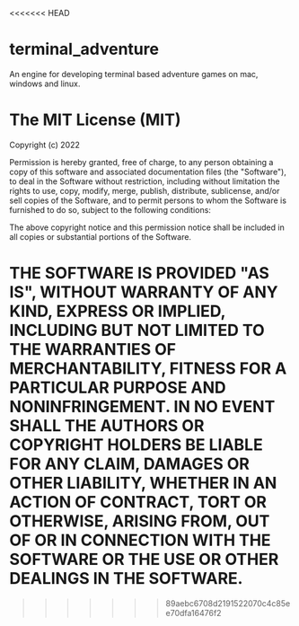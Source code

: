 <<<<<<< HEAD
# terminal_adventure

An engine for developing terminal based adventure games on mac, windows and linux.


# The MIT License (MIT)
 Copyright (c) 2022
 
 Permission is hereby granted, free of charge, to any person obtaining a copy of this software
 and associated documentation files (the "Software"), to deal in the Software without restriction,
 including without limitation the rights to use, copy, modify, merge, publish, distribute, sublicense,
 and/or sell copies of the Software, and to permit persons to whom the Software is furnished to do so,
 subject to the following conditions:
 
 The above copyright notice and this permission notice shall be included in all copies or substantial
 portions of the Software.
 
 THE SOFTWARE IS PROVIDED "AS IS", WITHOUT WARRANTY OF ANY KIND, EXPRESS OR IMPLIED, INCLUDING BUT NOT LIMITED
 TO THE WARRANTIES OF MERCHANTABILITY, FITNESS FOR A PARTICULAR PURPOSE AND NONINFRINGEMENT. IN NO EVENT SHALL
 THE AUTHORS OR COPYRIGHT HOLDERS BE LIABLE FOR ANY CLAIM, DAMAGES OR OTHER LIABILITY, WHETHER IN AN ACTION OF CONTRACT,
 TORT OR OTHERWISE, ARISING FROM, OUT OF OR IN CONNECTION WITH THE SOFTWARE OR THE USE OR OTHER DEALINGS IN THE SOFTWARE.
=======
>>>>>>> 89aebc6708d2191522070c4c85ee70dfa16476f2
